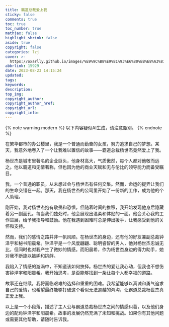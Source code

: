 ```yaml
---
title: 霸道总裁爱上我
sticky: false
comments: true
toc: true
toc_number: true
mathjax: false
highlight_shrink: false
aside: true
copyright: false
categories: lzj
cover: >-
  https://oxarlly.github.io/images/%E9%9C%B8%E9%81%93%E6%80%BB%E8%A3%81%E7%88%B1%E4%B8%8A%E6%88%91/th.jpg
abbrlink: 15929
date: 2023-08-23 14:15:24
updated:
tags:
keywords:
description:
top_img:
copyright_author:
copyright_author_href:
copyright_url:
copyright_info:
---
```


{% note warning modern %}
以下内容疑似AI生成，请注意甄别。
{% endnote %}

在繁华都市的办公楼里，我是一个普通而勤奋的女孩，努力追求自己的梦想。某天，我意外地卷入了一个让我难以置信的故事——霸道总裁杨世杰竟然爱上了我。

杨世杰是城市里著名的企业巨头，他身材高大，气质傲然，每个人都对他敬而远之。他以霸道和无情著称，但也因为他的商业天赋和无与伦比的领导能力而备受瞩目。

我，一个普通的职员，从未想过会与杨世杰有任何交集。然而，命运的捉弄让我们的生命交错在一起。那天，我在杨世杰的公司里开始了一份新的工作，成为他的个人助理。

刚开始，我对杨世杰抱有敬畏和恐惧，但随着时间的推移，我开始发现他身后隐藏着另一副面孔。每当我们独处时，他会展现出温柔和体贴的一面。他会关心我的工作进展，给予我指导和鼓励。他在我遇到困难时总是伸出援手，让我感受到他的关怀和支持。

然而，我们的感情之路并非一帆风顺。在杨世杰的身边，还有他的好友兼副总裁钟泽宇和秘书阳晨希。钟泽宇是一个风度翩翩、聪明睿智的男人，他对杨世杰忠诚无比，但同时也对我产生了微妙的情感。而阳晨希，作为杨世杰身边的得力助手，她对我不断施以嫉妒和挑衅。

我陷入了情感的漩涡中，不知道该如何抉择。杨世杰的爱让我心动，但我也不想伤害钟泽宇和阳晨希。我开始思考，是否能够找到一条让每个人都幸福的道路。

故事还在继续，我将面临艰难的选择和重重的困难。我希望能够以真诚和勇气追求自己的爱情，也希望最终能够打破这个看似无法逾越的鸿沟，让霸道总裁杨世杰真正爱上我。

以上是一个小段落，描述了主人公与霸道总裁杨世杰之间的情感纠葛，以及他们身边的配角钟泽宇和阳晨希。故事的发展仍然充满了未知和挑战。如果你有其他问题或需要其他帮助，请随时告诉我。
